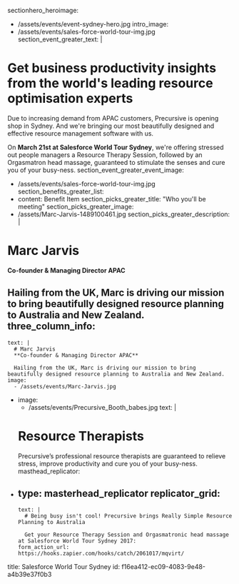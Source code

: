 sectionhero_heroimage:
  - /assets/events/event-sydney-hero.jpg
intro_image:
  - /assets/events/sales-force-world-tour-img.jpg
section_event_greater_text: |
  # Get business productivity insights from the world's leading resource optimisation experts
  
  Due to increasing demand from APAC customers, Precursive is opening shop in Sydney. And we're bringing our most beautifully designed and effective resource management software with us.
  
  On **March 21st at Salesforce World Tour Sydney**, we're offering stressed out people managers a Resource Therapy Session, followed by an Orgasmatron head massage, guaranteed to stimulate the senses and cure you of your busy-ness.
section_event_greater_event_image:
  - /assets/events/sales-force-world-tour-img.jpg
section_benefits_greater_list:
  - 
    content: Benefit Item
section_picks_greater_title: "Who you'll be meeting"
section_picks_greater_image:
  - /assets/Marc-Jarvis-1489100461.jpg
section_picks_greater_description: |
  # Marc Jarvis
  **Co-founder & Managing Director APAC**
  
  Hailing from the UK, Marc is driving our mission to bring beautifully designed resource planning to Australia and New Zealand.
three_column_info:
  - 
    text: |
      # Marc Jarvis
      **Co-founder & Managing Director APAC**
      
      Hailing from the UK, Marc is driving our mission to bring beautifully designed resource planning to Australia and New Zealand.
    image:
      - /assets/events/Marc-Jarvis.jpg
  - 
    image:
      - /assets/events/Precursive_Booth_babes.jpg
    text: |
      # Resource Therapists
      Precursive’s professional resource therapists are guaranteed to relieve stress, improve productivity and cure you of your busy-ness.
masthead_replicator:
  - 
    type: masterhead_replicator
    replicator_grid:
      - 
        text: |
          # Being busy isn't cool! Precursive brings Really Simple Resource Planning to Australia
          
          Get your Resource Therapy Session and Orgasmatronic head massage at Salesforce World Tour Sydney 2017:
        form_action_url: https://hooks.zapier.com/hooks/catch/2061017/mqvirt/
title: Salesforce World Tour Sydney
id: f16ea412-ec09-4083-9e48-a4b39e37f0b3
